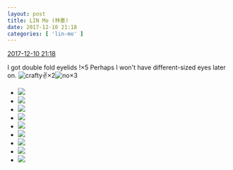 ```yaml
---
layout: post
title: LIN Mo (林墨)
date: 2017-12-10 21:18
categories: [ 'lin-mo' ]
---
```


<div class="weibo-info">
  <a href="https://weibo.com/6108312042/Fz2GQjp98">2017-12-10 21:18</a>
</div>

I got double fold eyelids !×5 Perhaps I won't have different-sized eyes later on. ![crafty](http://img.t.sinajs.cn/t4/appstyle/expression/ext/normal/6d/yx_org.gif):v:×2![no](https://img.t.sinajs.cn/t4/appstyle/expression/ext/normal/ae/buyao_org.gif)×3

<!-- more -->

<ul class="weibo-pic-list-3">
  <li class="weibo-pic">
    <a href="https://wx1.sinaimg.cn/mw690/006FnQZYly1fmbzj7ad3oj32se1uxnpe.jpg"><img src="//wx1.sinaimg.cn/thumb150/006FnQZYly1fmbzj7ad3oj32se1uxnpe.jpg" /></a>
  </li>
  <li class="weibo-pic">
    <a href="https://wx1.sinaimg.cn/mw690/006FnQZYly1fmbzj8891qj32se1ux4qr.jpg"><img src="//wx1.sinaimg.cn/thumb150/006FnQZYly1fmbzj8891qj32se1ux4qr.jpg" /></a>
  </li>
  <li class="weibo-pic">
    <a href="https://wx2.sinaimg.cn/mw690/006FnQZYly1fmbzj94ct4j32se1uxb2a.jpg"><img src="//wx2.sinaimg.cn/thumb150/006FnQZYly1fmbzj94ct4j32se1uxb2a.jpg" /></a>
  </li>
  <li class="weibo-pic">
    <a href="https://wx4.sinaimg.cn/mw690/006FnQZYly1fmbzj9w4roj32se1uxb2a.jpg"><img src="//wx4.sinaimg.cn/thumb150/006FnQZYly1fmbzj9w4roj32se1uxb2a.jpg" /></a>
  </li>
  <li class="weibo-pic">
    <a href="https://wx2.sinaimg.cn/mw690/006FnQZYly1fmbzj6bv30j31sg2dsnpg.jpg"><img src="//wx2.sinaimg.cn/thumb150/006FnQZYly1fmbzj6bv30j31sg2dsnpg.jpg" /></a>
  </li>
  <li class="weibo-pic">
    <a href="https://wx1.sinaimg.cn/mw690/006FnQZYly1fmbzjaptmrj32se1ux4qr.jpg"><img src="//wx1.sinaimg.cn/thumb150/006FnQZYly1fmbzjaptmrj32se1ux4qr.jpg" /></a>
  </li>
  <li class="weibo-pic">
    <a href="https://wx4.sinaimg.cn/mw690/006FnQZYly1fmbzjbpl79j32se1ux1kz.jpg"><img src="//wx4.sinaimg.cn/thumb150/006FnQZYly1fmbzjbpl79j32se1ux1kz.jpg" /></a>
  </li>
  <li class="weibo-pic">
    <a href="https://wx2.sinaimg.cn/mw690/006FnQZYly1fmbzjchjbxj32se1uxkjm.jpg"><img src="//wx2.sinaimg.cn/thumb150/006FnQZYly1fmbzjchjbxj32se1uxkjm.jpg" /></a>
  </li>
  <li class="weibo-pic">
    <a href="https://wx2.sinaimg.cn/mw690/006FnQZYly1fmbzjddkgwj32se1uxhdu.jpg"><img src="//wx2.sinaimg.cn/thumb150/006FnQZYly1fmbzjddkgwj32se1uxhdu.jpg" /></a>
  </li>
</ul>
